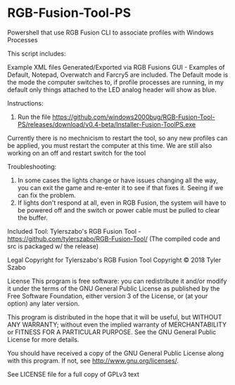 # RGB-Fusion-Tool-PS
Powershell that use RGB Fusion CLI to associate profiles with Windows Processes

This script includes:

Example XML files Generated/Exported via RGB Fusions GUI - Examples of Default, Notepad, Overwatch and Farcry5 are included. The Default mode is the mode the computer switches to, if profile processes are running, in my default only things attached to the LED analog header will show as blue.

Instructions:
1) Run the file https://github.com/windows2000bug/RGB-Fusion-Tool-PS/releases/download/v0.4-beta/Installer-Fusion-ToolPS.exe

Currently there is no mechnicism to restart the tool, so any new profiles can be applied, you must restart the computer at this time. We are still also working on an off and restart switch for the tool

Troubleshooting: 
1) In some cases the lights change or have issues changing all the way, you can exit the game and re-enter it to see if that fixes it. Seeing if we can fix the problem.
2) If lights don't respond at all, even in RGB Fusion, the system will have to be powered off and the switch or power cable must be pulled to clear the buffer. 

Included Tool:
Tylerszabo's RGB Fusion Tool - https://github.com/tylerszabo/RGB-Fusion-Tool/ (The compiled code and src is packaged w/ the release)

Legal
Copyright for Tylerszabo's RGB Fusion Tool
Copyright © 2018 Tyler Szabo

License
This program is free software: you can redistribute it and/or modify it under the terms of the GNU General Public License as published by the Free Software Foundation, either version 3 of the License, or (at your option) any later version.

This program is distributed in the hope that it will be useful, but WITHOUT ANY WARRANTY; without even the implied warranty of MERCHANTABILITY or FITNESS FOR A PARTICULAR PURPOSE. See the GNU General Public License for more details.

You should have received a copy of the GNU General Public License along with this program. If not, see http://www.gnu.org/licenses/.

See LICENSE file for a full copy of GPLv3 text
